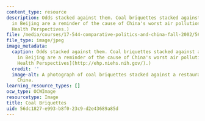 ```yaml
---
content_type: resource
description: Odds stacked against them. Coal briquettes stacked against a restaurant
  in Beijing are a reminder of the cause of China's worst air pollution. (Environmental
  Health Perspectives.)
file: /media/courses/17-544-comparative-politics-and-china-fall-2002/56dc1827e993b8f023c9d2e43689a85d_17-544f02.jpg
file_type: image/jpeg
image_metadata:
  caption: Odds stacked against them. Coal briquettes stacked against a restaurant
    in Beijing are a reminder of the cause of China's worst air pollution. ([Environmental
    Health Perspectives](http://ehp.niehs.nih.gov/).)
  credit: ''
  image-alt: A photograph of coal briquettes stacked against a restaurant in Beijing,
    China.
learning_resource_types: []
ocw_type: OCWImage
resourcetype: Image
title: Coal Briquettes
uid: 56dc1827-e993-b8f0-23c9-d2e43689a85d
---
```


